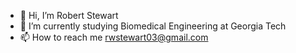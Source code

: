 - 👋 Hi, I’m Robert Stewart
- 🌱 I’m currently studying Biomedical Engineering at Georgia Tech
- 📫 How to reach me rwstewart03@gmail.com
